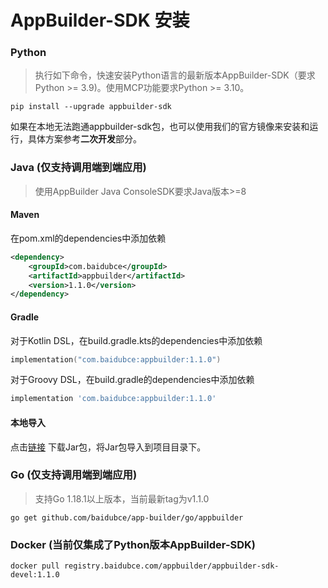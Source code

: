 # AppBuilder-SDK 安装

### Python
> 执行如下命令，快速安装Python语言的最新版本AppBuilder-SDK（要求Python >= 3.9)。使用MCP功能要求Python >= 3.10。

```shell
pip install --upgrade appbuilder-sdk
```
如果在本地无法跑通appbuilder-sdk包，也可以使用我们的官方镜像来安装和运行，具体方案参考**二次开发**部分。

### Java (仅支持调用端到端应用)
> 使用AppBuilder Java ConsoleSDK要求Java版本>=8
#### Maven
在pom.xml的dependencies中添加依赖
```xml
<dependency>
    <groupId>com.baidubce</groupId>
    <artifactId>appbuilder</artifactId>
    <version>1.1.0</version>
</dependency>
```
#### Gradle
对于Kotlin DSL，在build.gradle.kts的dependencies中添加依赖
```kotlin
implementation("com.baidubce:appbuilder:1.1.0")
```
对于Groovy DSL，在build.gradle的dependencies中添加依赖
```groovy
implementation 'com.baidubce:appbuilder:1.1.0'
```
#### 本地导入
点击[链接](https://repo1.maven.org/maven2/com/baidubce/appbuilder/1.1.0/appbuilder-1.1.0.jar) 下载Jar包，将Jar包导入到项目目录下。

### Go (仅支持调用端到端应用)
> 支持Go 1.18.1以上版本，当前最新tag为v1.1.0

```shell
go get github.com/baidubce/app-builder/go/appbuilder
````

### Docker (当前仅集成了Python版本AppBuilder-SDK)
``` shell
docker pull registry.baidubce.com/appbuilder/appbuilder-sdk-devel:1.1.0
```
